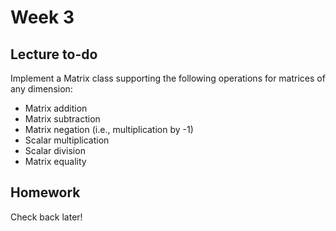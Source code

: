 # Week 3

## Lecture to-do
Implement a Matrix class supporting the following operations for matrices of any dimension:
* Matrix addition
* Matrix subtraction
* Matrix negation (i.e., multiplication by -1)
* Scalar multiplication
* Scalar division
* Matrix equality

## Homework
Check back later!